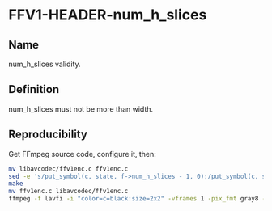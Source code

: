 # FFV1-HEADER-num_h_slices

## Name

num_h_slices validity.

## Definition

num_h_slices must not be more than width. 

## Reproducibility

Get FFmpeg source code, configure it, then:
 
```sh
mv libavcodec/ffv1enc.c ffv1enc.c
sed -e 's/put_symbol(c, state, f->num_h_slices - 1, 0);/put_symbol(c, state, f->avctx->width, 0);/g' ffv1enc.c > libavcodec/ffv1enc.c
make
mv ffv1enc.c libavcodec/ffv1enc.c
ffmpeg -f lavfi -i "color=c=black:size=2x2" -vframes 1 -pix_fmt gray8 -write_crc32 0 -c:v ffv1 -level 3 -slices 1 FFV1-HEADER-num_h_slices_MS_v3.mkv
```

